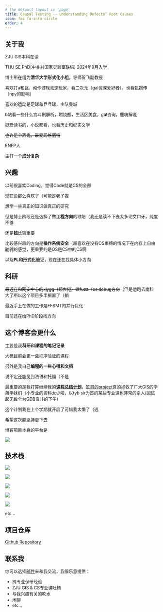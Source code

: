 ```yaml
---
# the default layout is 'page'
title: Causal Testing -- Understanding Defects’ Root Causes
icon: fas fa-info-circle
order: 4
---
```


## 关于我

ZJU GIS本科在读

THU SE PhD(中关村国家实验室联培) 2024年9月入学

博士所在组为**清华大学形式化小组**，导师贺飞副教授

喜欢打a和瓦，动作游戏竞速玩家，看二次元（gal资深爱好者），也看甄嬛传（npy的影响）

喜欢的运动是足球和乒乓球，主队曼城

b站看一些什么宫斗剧解析，燃烧瓶，生活区美食，gal咨询，鹿嗨解说

挺爱读书的，小说都看，也看历史和纪实文学

~~也许是个酒鬼，最爱玛格丽特~~

ENFP人

主打一个**成分复杂**

## **兴趣**

以前很喜欢Coding，觉得Code就是CS的全部

现在没那么喜欢了（可能是老了捏

想学一些真正的知识做真正的研究

但是博士阶段还是选择了做**工程方向**的联培（我还是读不下去太多论文口牙，纯度不够

还是**钱**比较重要

比较感兴趣的方向是**操作系统安全**（超喜欢在没有OS束缚的情况下在内存上自由驰骋的感觉，更重要的是OS是CS中的CS啊

以及**PL和形式化验证**，现在还在找具体小方向

## 科研

~~最近在和网安中心的xjygg（超大佬）做fuzz（os debug方向~~（但是他跑去南科大了所以这个项目多半搁置了（躺

最近手上在做的工作是EFSMT的并行优化

目前还在给PhD阶段找方向

## 这个博客会更什么

主要是我**科研和课程的笔记记录**

大概目前会更一些程序验证的课程

另外是我自己**编程的一些心得和文档**

说不定还能见到法语和托福（不是

最重要的是我打算继续我的[**课程总结计划**](https://github.com/jwimd/ZJU-GIS-CS-Course-Guide)，[笙哥的project](https://github.com/yunwei37/ZJU-CS-GIS-ClassNotes)真的拯救了广大GIS的学弟学妹们（小专业的资料太少啦，以tyb sir为首的某些专业课也非常的杀人(回忆起无数个为GDB奋斗的下午)

这个计划我在上个学期就开启了可惜我太懒了（逃

希望这次能坚持更下去

博客项目本身的平台是

![](https://img.shields.io/badge/Ubuntu-v20.04-brightgreen)

## 技术栈

![](https://img.shields.io/badge/C-C17-blue)

![](https://img.shields.io/badge/C%2B%2B-GCC%2022-blue)

![](https://img.shields.io/badge/Python-%3E3.0-blue)

![](https://img.shields.io/badge/JavaScript-%09%20ECMAScript%202021-blue)

![](https://img.shields.io/badge/Nodejs-vue3-blue)

etc...

## 项目仓库

[Github Repository](https://github.com/jwimd/jwimd.github.io)

## 联系我

你可以选择[邮件](mailto:chenjiewei@zju.edu.cn)来和我交流，我很乐意提供：

- 跨专业保研经验
- ZJU GIS & CS专业课吐槽
- 与我兴趣有关的吹水
- 闲聊
- etc...
